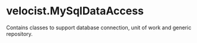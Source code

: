 # velocist.MySqlDataAccess
Contains classes to support database connection, unit of work and generic repository.
